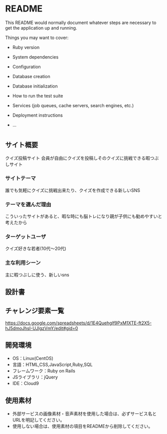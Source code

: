 # README

This README would normally document whatever steps are necessary to get the
application up and running.

Things you may want to cover:

* Ruby version

* System dependencies

* Configuration

* Database creation

* Database initialization

* How to run the test suite

* Services (job queues, cache servers, search engines, etc.)

* Deployment instructions

* ...
# <QUIZ>

## サイト概要
クイズ投稿サイト
会員が自由にクイズを投稿しそのクイズに挑戦できる暇つぶしサイト

### サイトテーマ
誰でも気軽にクイズに挑戦出来たり、クイズを作成できる新しいSNS

### テーマを選んだ理由
こういったサイトがあると、暇な時にも脳トレになり親が子供にも勧めやすいと考えたから

### ターゲットユーザ
クイズ好きな若者(10代～20代)

### 主な利用シーン
主に暇つぶしに使う、新しいsns

## 設計書

## チャレンジ要素一覧
<https://docs.google.com/spreadsheets/d/1E4Quehglf9PxM1XTE-ft2X5-hJ5dmoJhsI-UJlgzVmY/edit#gid=0>

## 開発環境
- OS：Linux(CentOS)
- 言語：HTML,CSS,JavaScript,Ruby,SQL
- フレームワーク：Ruby on Rails
- JSライブラリ：jQuery
- IDE：Cloud9

## 使用素材
- 外部サービスの画像素材・音声素材を使用した場合は、必ずサービス名とURLを明記してください。
- 使用しない場合は、使用素材の項目をREADMEから削除してください。